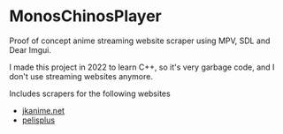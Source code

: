 # MonosChinosPlayer
Proof of concept anime streaming website scraper using MPV, SDL and Dear Imgui.

I made this project in 2022 to learn C++, so it's very garbage code, and I don't use streaming
websites anymore.

Includes scrapers for the following websites
- [jkanime.net](https://jkanime.net/)
- [pelisplus](https://pelisplus.sk/)
